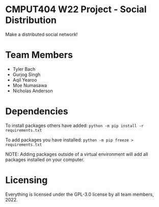 CMPUT404 W22 Project - Social Distribution
==========================================

Make a distributed social network!

Team Members
============

- Tyler Bach
- Gurjog Singh
- Aqil Yearoo
- Moe Numasawa
- Nicholas Anderson

Dependencies
============

To install packages others have added:
`python -m pip install -r requirements.txt`

To add packages you have installed:
`python -m pip freeze > requirements.txt`

NOTE: Adding packages outside of a virtual environment will add all packages installed on your computer.

Licensing
=========

Everything is licensed under the GPL-3.0 license by all team members, 2022.

